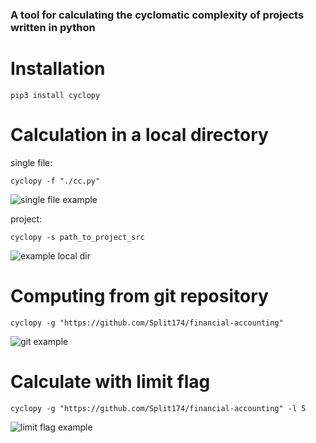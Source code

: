 ### A tool for calculating the cyclomatic complexity of projects written in python

# Installation

```
pip3 install cyclopy
```

# Calculation in a local directory

single file:

```cyclopy -f "./cc.py"``` 

![single file example](https://raw.githubusercontent.com/Split174/cyclopy/assets/example_cc_single.png)

project:

```cyclopy -s path_to_project_src``` 

![example local dir](https://raw.githubusercontent.com/Split174/cyclopy/assets/example_cc_localdir.png)


# Computing from git repository

```cyclopy -g "https://github.com/Split174/financial-accounting"```

![git example](https://raw.githubusercontent.com/Split174/cyclopy/assets/example_cc1.png)


# Calculate with limit flag

```cyclopy -g "https://github.com/Split174/financial-accounting" -l 5```

![limit flag example](https://raw.githubusercontent.com/Split174/cyclopy/assets/example_cc_limitflag.png)
